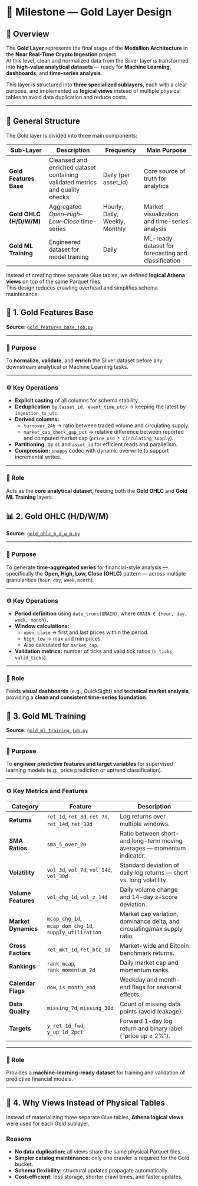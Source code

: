 # 🥇 Milestone — Gold Layer Design

## 🎯 Overview

The **Gold Layer** represents the final stage of the **Medallion Architecture** in the **Near Real-Time Crypto Ingestion** project.  
At this level, clean and normalized data from the Silver layer is transformed into **high-value analytical datasets** — ready for **Machine Learning**, **dashboards**, and **time-series analysis**.

This layer is structured into **three specialized sublayers**, each with a clear purpose, and implemented as **logical views** instead of multiple physical tables to avoid data duplication and reduce costs.

---

## 🧱 General Structure

The Gold layer is divided into three main components:

| Sub-Layer | Description | Frequency | Main Purpose |
|------------|--------------|------------|----------------|
| **Gold Features Base** | Cleansed and enriched dataset containing validated metrics and quality checks | Daily (per asset_id) | Core source of truth for analytics |
| **Gold OHLC (H/D/W/M)** | Aggregated *Open–High–Low–Close* time-series | Hourly, Daily, Weekly, Monthly | Market visualization and time-series analysis |
| **Gold ML Training** | Engineered dataset for model training | Daily | ML-ready dataset for forecasting and classification |

Instead of creating three separate Glue tables, we defined **logical Athena views** on top of the same Parquet files.  
This design reduces crawling overhead and simplifies schema maintenance.


## 🧩 1. Gold Features Base

**Source:** [`gold_features_base_job.py`](./glue_jobs_silver_gold/gold/gold_features_base_job.py)

---

### 🎯 Purpose

To **normalize**, **validate**, and **enrich** the Silver dataset before any downstream analytical or Machine Learning tasks.

---

### ⚙️ Key Operations

- **Explicit casting** of all columns for schema stability.  
- **Deduplication** by `(asset_id, event_time_utc)` → keeping the latest by `ingestion_ts_utc`.  
- **Derived columns:**
  - `turnover_24h` → ratio between traded volume and circulating supply.  
  - `market_cap_check_gap_pct` → relative difference between reported and computed market cap (`price_usd * circulating_supply`).  
- **Partitioning:** by `dt` and `asset_id` for efficient reads and parallelism.  
- **Compression:** `snappy` codec with dynamic overwrite to support incremental writes.

---

### 🧠 Role

Acts as the **core analytical dataset**, feeding both the **Gold OHLC** and **Gold ML Training** layers.


## 📊 2. Gold OHLC (H/D/W/M)

**Source:** [`gold_ohlc_h_d_w_m.py`](./glue_jobs_silver_gold/gold/gold_ohlc_h_d_w_m.py)

---

### 🎯 Purpose

To generate **time-aggregated series** for financial-style analysis — specifically the **Open, High, Low, Close (OHLC)** pattern — across multiple granularities (`hour`, `day`, `week`, `month`).

---

### ⚙️ Key Operations

- **Period definition** using `date_trunc(GRAIN)`, where `GRAIN ∈ {hour, day, week, month}`.  
- **Window calculations:**
  - `open`, `close` → first and last prices within the period.  
  - `high`, `low` → max and min prices.  
  - Also calculated for `market_cap`.  
- **Validation metrics:** number of ticks and valid tick ratios (`n_ticks`, `valid_ticks`).

---

### 🧠 Role

Feeds **visual dashboards** (e.g., QuickSight) and **technical market analysis**, providing a **clean and consistent time-series foundation**.


## 🧠 3. Gold ML Training

**Source:** [`gold_ml_training_job.py`](./gold_ml_training_job.py)

---

### 🎯 Purpose

To **engineer predictive features and target variables** for supervised learning models (e.g., price prediction or uptrend classification).

---

### ⚙️ Key Metrics and Features

| Category | Feature | Description |
|-----------|----------|-------------|
| **Returns** | `ret_1d`, `ret_3d`, `ret_7d`, `ret_14d`, `ret_30d` | Log returns over multiple windows. |
| **SMA Ratios** | `sma_5_over_20` | Ratio between short- and long-term moving averages — momentum indicator. |
| **Volatility** | `vol_3d`, `vol_7d`, `vol_14d`, `vol_30d` | Standard deviation of daily log returns — short vs. long volatility. |
| **Volume Features** | `vol_chg_1d`, `vol_z_14d` | Daily volume change and 14-day z-score deviation. |
| **Market Dynamics** | `mcap_chg_1d`, `mcap_dom_chg_1d`, `supply_utilization` | Market cap variation, dominance delta, and circulating/max supply ratio. |
| **Cross Factors** | `ret_mkt_1d`, `ret_btc_1d` | Market-wide and Bitcoin benchmark returns. |
| **Rankings** | `rank_mcap`, `rank_momentum_7d` | Daily market cap and momentum ranks. |
| **Calendar Flags** | `dow`, `is_month_end` | Weekday and month-end flags for seasonal effects. |
| **Data Quality** | `missing_7d`, `missing_30d` | Count of missing data points (avoid leakage). |
| **Targets** | `y_ret_1d_fwd`, `y_up_1d_2pct` | Forward 1-day log return and binary label (“price up ≥ 2%”). |

---

### 🧠 Role

Provides a **machine-learning-ready dataset** for training and validation of predictive financial models.

---

## 🧮 4. Why Views Instead of Physical Tables

Instead of materializing three separate Glue tables, **Athena logical views** were used for each Gold sublayer.

### Reasons

- **No data duplication:** all views share the same physical Parquet files.  
- **Simpler catalog maintenance:** only one crawler is required for the Gold bucket.  
- **Schema flexibility:** structural updates propagate automatically.  
- **Cost-efficient:** less storage, shorter crawl times, and faster updates.

